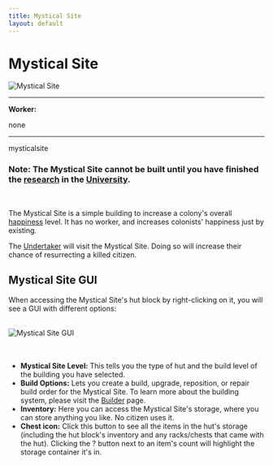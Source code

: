 ```yaml
---
title: Mystical Site
layout: default
---
```

# Mystical Site

<div class="infobox box text-center">
    <img src="../../assets/images/buildings/mysticalsite.png" alt="Mystical Site" />
    <hr />
    <div class="row section-text text-left">
        <div class="col">
        <p><strong>Worker:</strong></p>
        </div>
        <div class="col">
        <p>none</p>
        </div>
    </div>
    <hr />
    <recipe>mysticalsite</recipe>
</div>

### Note: The Mystical Site cannot be built until you have finished the [research](../../source/systems/research) in the [University](../../source/buildings/university).
<br>

The Mystical Site is a simple building to increase a colony's overall [happiness](../../source/systems/happinessandsaturation) level. It has no worker, and increases colonists' happiness just by existing.

The [Undertaker](../../source/workers/undertaker) will visit the Mystical Site. Doing so will increase their chance of resurrecting a killed citizen.

## Mystical Site GUI

When accessing the Mystical Site's hut block by right-clicking on it, you will see a GUI with different options:

<br>
<div class="row">
  <div class="col-sm-12 col-md">
    <img src="../../assets/images/gui/mysticalsitegui.png" class="img-fluid mx-auto" alt="Mystical Site GUI">
  </div>
  <div class="col-sm-12 col-md"><br><br>
      <ul>
      <li><strong>Mystical Site Level:</strong> This tells you the type of hut and the build level of the building you have selected.</li>
      <li><strong>Build Options:</strong> Lets you create a build, upgrade, reposition, or repair build order for the Mystical Site. To learn more about the building system, please visit the <a href="../../source/workers/builder">Builder</a> page.</li>
      <li><strong>Inventory:</strong> Here you can access the Mystical Site's storage, where you can store anything you like. No citizen uses it.</li>
      <li><strong>Chest icon:</strong> Click this button to see all the items in the hut's storage (including the hut block's inventory and any racks/chests that came with the hut). Clicking the ? button next to an item's count will highlight the storage container it's in.</li>
    </ul>
  </div>
</div>  
  <br>
